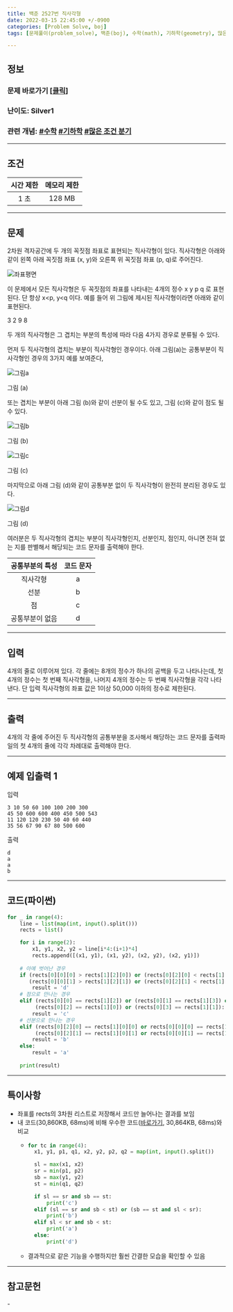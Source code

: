 ```yaml
---
title: 백준 2527번 직사각형
date: 2022-03-15 22:45:00 +/-0900
categories: [Problem Solve, boj]
tags: [문제풀이(problem_solve), 백준(boj), 수학(math), 기하학(geometry), 많은 조건 분기(many_conditional_branches)]

---
```

## 정보
### 문제 바로가기 [[클릭](https://www.acmicpc.net/problem/2527)]
### 난이도: Silver1
### 관련 개념: [#수학](https://www.acmicpc.net/problemset?sort=ac_desc&algo=124) [#기하학](https://www.acmicpc.net/problemset?sort=ac_desc&algo=100) [#많은 조건 분기](https://www.acmicpc.net/problemset?sort=ac_desc&algo=137)

---
## 조건

시간 제한|메모리 제한
:---:|:---:
1 초|128 MB

---
## 문제
2차원 격자공간에 두 개의 꼭짓점 좌표로 표현되는 직사각형이 있다. 직사각형은 아래와 같이 왼쪽 아래 꼭짓점 좌표 (x, y)와 오른쪽 위 꼭짓점 좌표 (p, q)로 주어진다.

![좌표평면](/assets/img/problem_solve/0040/0040_problem_1.png)

이 문제에서 모든 직사각형은 두 꼭짓점의 좌표를 나타내는 4개의 정수 x y p q 로 표현된다. 단 항상 x<p, y<q 이다. 예를 들어 위 그림에 제시된 직사각형이라면 아래와 같이 표현된다.

3 2 9 8

두 개의 직사각형은 그 겹치는 부분의 특성에 따라 다음 4가지 경우로 분류될 수 있다. 

먼저 두 직사각형의 겹치는 부분이 직사각형인 경우이다. 아래 그림(a)는 공통부분이 직사각형인 경우의 3가지 예를 보여준다,

![그림a](/assets/img/problem_solve/0040/0040_problem_2.png)

그림 (a)

또는 겹치는 부분이 아래 그림 (b)와 같이 선분이 될 수도 있고, 그림 (c)와 같이 점도 될 수 있다. 

![그림b](/assets/img/problem_solve/0040/0040_problem_3.png)

그림 (b)

![그림c](/assets/img/problem_solve/0040/0040_problem_4.png)

그림 (c)

마지막으로 아래 그림 (d)와 같이 공통부분 없이 두 직사각형이 완전히 분리된 경우도 있다.

![그림d](/assets/img/problem_solve/0040/0040_problem_5.png)

그림 (d)

여러분은 두 직사각형의 겹치는 부분이 직사각형인지, 선분인지, 점인지, 아니면 전혀 없는 지를 판별해서 해당되는 코드 문자를 출력해야 한다. 

공통부분의 특성|코드 문자
:---:|:---:
직사각형|a
선분|b
점|c
공통부분이 없음|d

---
## 입력
4개의 줄로 이루어져 있다. 각 줄에는 8개의 정수가 하나의 공백을 두고 나타나는데, 첫 4개의 정수는 첫 번째 직사각형을, 나머지 4개의 정수는 두 번째 직사각형을 각각 나타낸다. 단 입력 직사각형의 좌표 값은 1이상 50,000 이하의 정수로 제한된다. 

---
## 출력
4개의 각 줄에 주어진 두 직사각형의 공통부분을 조사해서 해당하는 코드 문자를 출력파일의 첫 4개의 줄에 각각 차례대로 출력해야 한다.

---
## 예제 입출력 1
입력
```
3 10 50 60 100 100 200 300
45 50 600 600 400 450 500 543
11 120 120 230 50 40 60 440
35 56 67 90 67 80 500 600
```

출력
```
d
a
a
b
```

---
## 코드(파이썬)
```python
for _ in range(4):
    line = list(map(int, input().split()))
    rects = list()

    for i in range(2):
        x1, y1, x2, y2 = line[i*4:(i+1)*4]
        rects.append([(x1, y1), (x1, y2), (x2, y2), (x2, y1)])
        
    # 아예 벗어난 경우
    if (rects[0][0][0] > rects[1][2][0]) or (rects[0][2][0] < rects[1][0][0]) or\
       (rects[0][0][1] > rects[1][2][1]) or (rects[0][2][1] < rects[1][0][1]):
        result = 'd'
    # 점으로 만나는 경우
    elif (rects[0][0] == rects[1][2]) or (rects[0][1] == rects[1][3]) or\
         (rects[0][2] == rects[1][0]) or (rects[0][3] == rects[1][1]):
        result = 'c'
    # 선분으로 만나는 경우
    elif (rects[0][2][0] == rects[1][0][0] or rects[0][0][0] == rects[1][2][0]) and (rects[0][2][1] > rects[1][0][1] or rects[0][0][1] < rects[1][2][1]) or\
         (rects[0][2][1] == rects[1][0][1] or rects[0][0][1] == rects[1][2][1]) and (rects[0][2][0] > rects[1][0][0] or rects[0][0][0] < rects[1][2][0]):
        result = 'b'
    else:
        result = 'a'
    
    print(result)

```

---
## 특이사항
- 좌표를 rects의 3차원 리스트로 저장해서 코드만 늘어나는 결과를 보임
- 내 코드(30,860KB, 68ms)에 비해 우수한 코드([바로가기](https://www.acmicpc.net/source/40144898), 30,864KB, 68ms)와 비교
  - ```python
    for tc in range(4):
      x1, y1, p1, q1, x2, y2, p2, q2 = map(int, input().split())

      sl = max(x1, x2)
      sr = min(p1, p2)
      sb = max(y1, y2)
      st = min(q1, q2)

      if sl == sr and sb == st:
          print('c')
      elif (sl == sr and sb < st) or (sb == st and sl < sr):
          print('b')
      elif sl < sr and sb < st:
          print('a')
      else:
          print('d')

    ```
  - 결과적으로 같은 기능을 수행하지만 훨씬 간결한 모습을 확인할 수 있음

---
## 참고문헌
\-
